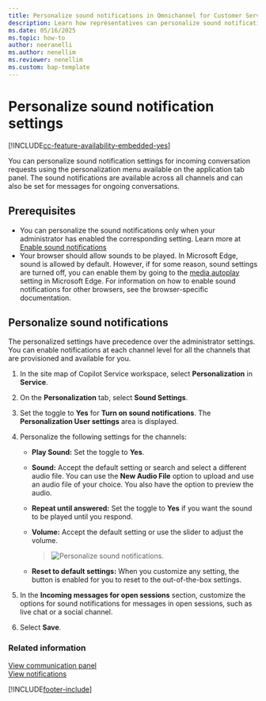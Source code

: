 ```yaml
---
title: Personalize sound notifications in Omnichannel for Customer Service.
description: Learn how representatives can personalize sound notification settings in their representative app.
ms.date: 05/16/2025
ms.topic: how-to
author: neeranelli
ms.author: nenellim
ms.reviewer: nenellim
ms.custom: bap-template
---
```


# Personalize sound notification settings

[!INCLUDE[cc-feature-availability-embedded-yes](../../includes/cc-feature-availability-embedded-yes.md)]

You can personalize sound notification settings for incoming conversation requests using the personalization menu available on the application tab panel. The sound notifications are available across all channels and can also be set for messages for ongoing conversations.

## Prerequisites

- You can personalize the sound notifications only when your administrator has enabled the corresponding setting. Learn more at [Enable sound notifications](../administer/enable-sound-notifications.md) 
- Your browser should allow sounds to be played. In Microsoft Edge, sound is allowed by default. However, if for some reason, sound settings are turned off, you can enable them by going to the [media autoplay](edge://settings/content/mediaAutoplay) setting in Microsoft Edge. For information on how to enable sound notifications for other browsers, see the browser-specific documentation.

## Personalize sound notifications

The personalized settings have precedence over the administrator settings. You can enable notifications at each channel level for all the channels that are provisioned and available for you.

1. In the site map of Copilot Service workspace, select **Personalization** in **Service**.

2. On the **Personalization** tab, select **Sound Settings**.

3. Set the toggle to **Yes** for **Turn on sound notifications**. The **Personalization User settings** area is displayed.

4. Personalize the following settings for the channels:
   - **Play Sound:** Set the toggle to **Yes**.
   - **Sound:** Accept the default setting or search and select a different audio file. You can use the **New Audio File** option to upload and use an audio file of your choice. You also have the option to preview the audio.
   - **Repeat until answered:** Set the toggle to **Yes** if you want the sound to be played until you respond.
   - **Volume:** Accept the default setting or use the slider to adjust the volume.
     
     > ![Personalize sound notifications.](../media/oc-personalize-sound-notifications.png "Personalize sound notifications")
   
   - **Reset to default settings:** When you customize any setting, the button is enabled for you to reset to the out-of-the-box settings.

4. In the **Incoming messages for open sessions** section, customize the options for sound notifications for messages in open sessions, such as live chat or a social channel.
   
5. Select **Save**.

### Related information

[View communication panel](oc-conversation-control.md)  
[View notifications](oc-notifications.md) 


[!INCLUDE[footer-include](../../includes/footer-banner.md)]
